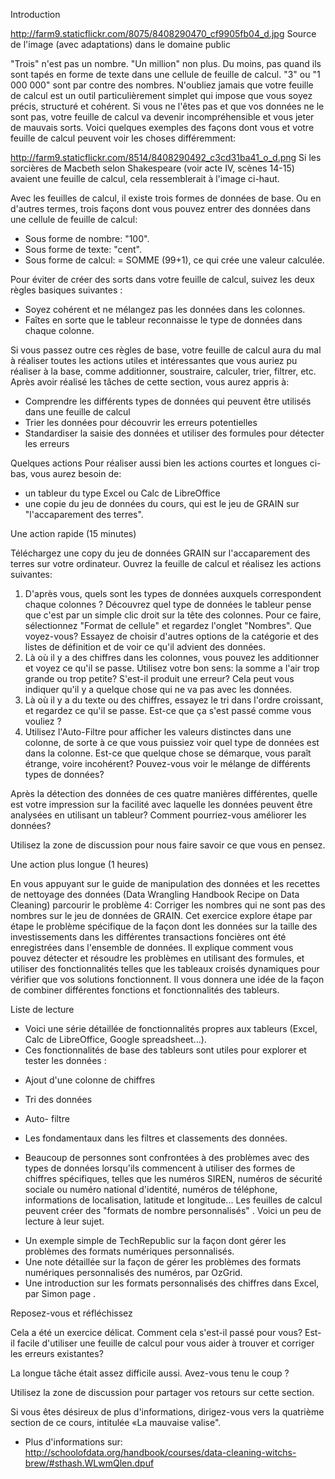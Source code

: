 Introduction

http://farm9.staticflickr.com/8075/8408290470_cf9905fb04_d.jpg
Source de l'image (avec adaptations) dans le domaine public

"Trois" n'est pas un nombre. "Un million" non plus. Du moins, pas quand ils sont tapés en forme de texte dans une cellule de feuille de calcul. "3" ou "1 000 000" sont par contre des nombres. N'oubliez jamais que votre feuille de calcul est un outil particulièrement simplet qui impose que vous soyez précis, structuré et cohérent. Si vous ne l'êtes pas et que vos données ne le sont pas, votre feuille de calcul va devenir incompréhensible et vous jeter de mauvais sorts. 
Voici quelques exemples des façons dont vous et votre feuille de calcul peuvent voir les choses différemment:

http://farm9.staticflickr.com/8514/8408290492_c3cd31ba41_o_d.png
Si les sorcières de Macbeth selon Shakespeare (voir acte IV, scènes 14-15) avaient une feuille de calcul, cela ressemblerait à l'image ci-haut.

Avec les feuilles de calcul, il existe trois formes de données de base. Ou en d'autres termes, trois façons dont vous pouvez entrer des données dans une cellule de feuille de calcul:

- Sous forme de nombre: "100".
- Sous forme de texte: "cent".
- Sous forme de calcul: = SOMME (99+1), ce qui crée une valeur calculée.

Pour éviter de créer des sorts dans votre feuille de calcul, suivez les deux règles basiques suivantes :

- Soyez cohérent et ne mélangez pas les données dans les colonnes.
- Faîtes en sorte que le tableur reconnaisse le type de données dans chaque colonne.

Si vous passez outre ces règles de base, votre feuille de calcul aura du mal
à réaliser toutes les actions utiles et intéressantes que vous auriez pu réaliser à la base, comme additionner, soustraire, calculer, trier, filtrer, etc.
Après avoir réalisé les tâches de cette section, vous aurez appris à:

- Comprendre les différents types de données qui peuvent être utilisés dans une feuille de calcul
- Trier les données pour découvrir les erreurs potentielles
- Standardiser la saisie des données et utiliser des formules pour détecter les erreurs

Quelques actions
Pour réaliser aussi bien les actions courtes et longues ci-bas, vous aurez besoin de:

- un tableur du type Excel ou Calc de LibreOffice
- une copie du jeu de données du cours, qui est le jeu de GRAIN sur "l'accaparement des terres".

Une action rapide (15 minutes)

Téléchargez une copy du jeu de données GRAIN sur l'accaparement des terres sur votre ordinateur.
Ouvrez la feuille de calcul et réalisez les actions suivantes:

1. D'après vous, quels sont les types de données auxquels correspondent chaque colonnes ? Découvrez quel type de données le tableur pense que c'est par un simple clic droit sur ​​la tête des colonnes. Pour ce faire, sélectionnez "Format de cellule" et regardez l'onglet "Nombres". Que voyez-vous? Essayez de choisir d'autres options de la catégorie et des listes de définition et de voir ce qu'il advient des données.
2. Là où il y a des chiffres dans les colonnes, vous pouvez les additionner et voyez ce qu'il se passe. Utilisez votre bon sens: la somme a l'air trop grande ou trop petite? S'est-il produit une erreur? Cela peut vous indiquer qu'il y a quelque chose qui ne va pas avec les données. 
3. Là où il y a du texte ou des chiffres, essayez le tri dans l'ordre croissant, et regardez ce qu'il se passe. Est-ce que ça s'est passé comme vous vouliez ?
4. Utilisez l'Auto-Filtre pour afficher les valeurs distinctes dans une colonne, de sorte à ce que vous puissiez voir quel type de données est dans la colonne. Est-ce que quelque chose se démarque, vous paraît étrange, voire incohérent? Pouvez-vous voir le mélange de différents types de données?

Après la détection des données de ces quatre manières différentes, quelle est votre impression sur la facilité avec laquelle les données peuvent être analysées en utilisant un tableur? Comment pourriez-vous améliorer les données?

Utilisez la zone de discussion pour nous faire savoir ce que vous en pensez.

Une action plus longue (1 heures)

En vous appuyant sur le guide de manipulation des données et les recettes de nettoyage des données  (Data Wrangling Handbook Recipe on Data Cleaning) parcourir le problème 4: Corriger les nombres qui ne sont pas des nombres sur le jeu de données de GRAIN. 
Cet exercice explore étape par étape le problème spécifique de la façon dont les données sur la taille des investissements dans les différentes transactions foncières ont été enregistrées dans l'ensemble de données. Il explique comment vous pouvez détecter et résoudre les problèmes en utilisant des formules, et utiliser des fonctionnalités telles que les tableaux croisés dynamiques pour vérifier que vos solutions fonctionnent. Il vous donnera une idée de la façon de combiner différentes fonctions et fonctionnalités des tableurs.

Liste de lecture

- Voici une série détaillée de fonctionnalités propres aux tableurs (Excel, Calc de LibreOffice, Google spreadsheet...).
- Ces fonctionnalités de base des tableurs sont utiles pour explorer et tester les données :
* Ajout d'une colonne de chiffres
* Tri des données
* Auto- filtre 

* Les fondamentaux dans les filtres et classements des données.
- Beaucoup de personnes sont confrontées à des problèmes avec des types de données lorsqu'ils commencent à utiliser des formes de chiffres spécifiques, telles que les numéros SIREN, numéros de sécurité sociale ou numéro national d'identité, numéros de téléphone, informations de localisation, latitude et longitude... Les feuilles de calcul peuvent créer des "formats de nombre personnalisés" . Voici un peu de lecture à leur sujet.
* Un exemple simple de TechRepublic sur la façon dont gérer les problèmes des formats numériques personnalisés.
* Une note détaillée sur la façon de gérer les problèmes des formats numériques personnalisés des numéros, par OzGrid.
* Une introduction sur les formats personnalisés des chiffres dans Excel, par Simon page .

Reposez-vous et réfléchissez

Cela a été un exercice délicat. Comment cela s'est-il passé pour vous? Est-il facile d'utiliser une feuille de calcul pour vous aider à trouver et corriger les erreurs existantes?

La longue tâche était assez difficile aussi. Avez-vous tenu le coup ?

Utilisez la zone de discussion pour partager vos retours sur cette section.

Si vous êtes désireux de plus d'informations, dirigez-vous vers la quatrième section de ce cours, intitulée «La mauvaise valise".

- Plus d'informations sur: http://schoolofdata.org/handbook/courses/data-cleaning-witchs-brew/#sthash.WLwmQlen.dpuf
